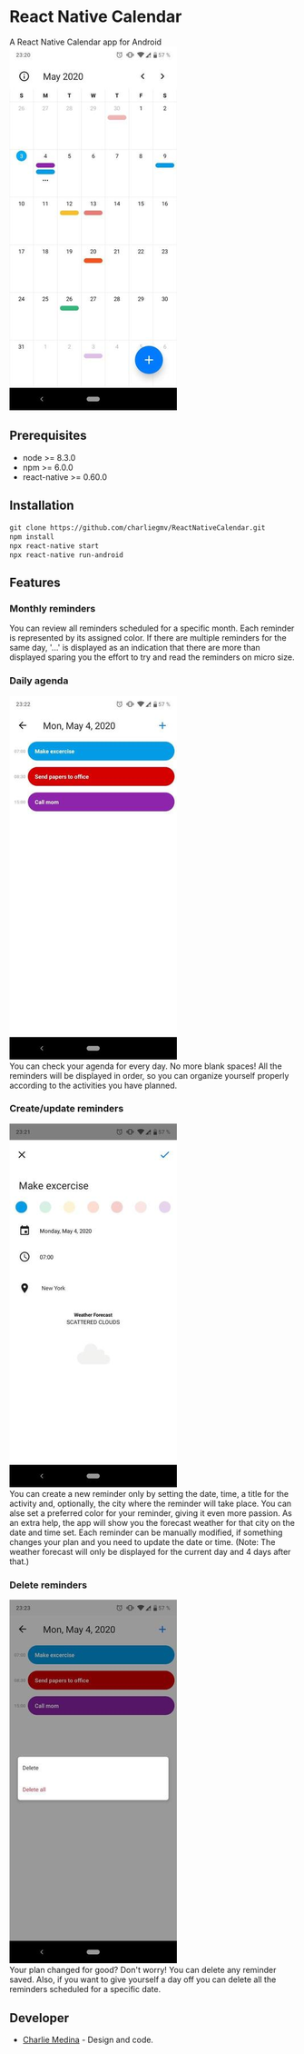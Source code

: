 # React Native Calendar
A React Native Calendar app for Android\
![](images/home.jpg)

## Prerequisites
* node >= 8.3.0
* npm >= 6.0.0
* react-native >= 0.60.0

## Installation
```
git clone https://github.com/charliegmv/ReactNativeCalendar.git
npm install
npx react-native start
npx react-native run-android
```

## Features
### Monthly reminders
You can review all reminders scheduled for a specific month. Each reminder is represented by its assigned color.
If there are multiple reminders for the same day, '...' is displayed as an indication that there are more than displayed sparing you the effort to try and read the reminders on micro size.

### Daily agenda
![](images/agenda.jpg)\
You can check your agenda for every day. No more blank spaces! All the reminders will be displayed in order, so you can organize yourself properly according to the activities you have planned.

### Create/update reminders
![](images/new.jpg)\
You can create a new reminder only by setting the date, time, a title for the activity and, optionally, the city where the reminder will take place. You can alse set a preferred color for your reminder, giving it even more passion. As an extra help, the app will show you the forecast weather for that city on the date and time set. Each reminder can be manually modified, if something changes your plan and you need to update the date or time.
(Note: The weather forecast will only be displayed for the current day and 4 days after that.)

### Delete reminders
![](images/delete.jpg)\
Your plan changed for good? Don't worry! You can delete any reminder saved. Also, if you want to give yourself a day off you can delete all the reminders scheduled for a specific date.

## Developer
* [Charlie Medina](https://github.com/charliegmv) - Design and code.
